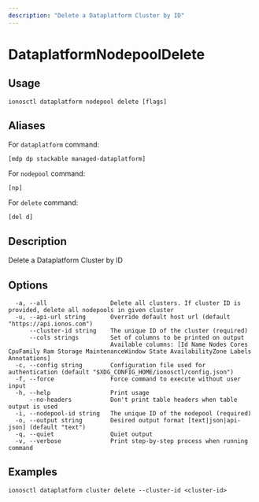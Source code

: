 ```yaml
---
description: "Delete a Dataplatform Cluster by ID"
---
```


# DataplatformNodepoolDelete

## Usage

```text
ionosctl dataplatform nodepool delete [flags]
```

## Aliases

For `dataplatform` command:

```text
[mdp dp stackable managed-dataplatform]
```

For `nodepool` command:

```text
[np]
```

For `delete` command:

```text
[del d]
```

## Description

Delete a Dataplatform Cluster by ID

## Options

```text
  -a, --all                  Delete all clusters. If cluster ID is provided, delete all nodepools in given cluster
  -u, --api-url string       Override default host url (default "https://api.ionos.com")
      --cluster-id string    The unique ID of the cluster (required)
      --cols strings         Set of columns to be printed on output 
                             Available columns: [Id Name Nodes Cores CpuFamily Ram Storage MaintenanceWindow State AvailabilityZone Labels Annotations]
  -c, --config string        Configuration file used for authentication (default "$XDG_CONFIG_HOME/ionosctl/config.json")
  -f, --force                Force command to execute without user input
  -h, --help                 Print usage
      --no-headers           Don't print table headers when table output is used
  -i, --nodepool-id string   The unique ID of the nodepool (required)
  -o, --output string        Desired output format [text|json|api-json] (default "text")
  -q, --quiet                Quiet output
  -v, --verbose              Print step-by-step process when running command
```

## Examples

```text
ionosctl dataplatform cluster delete --cluster-id <cluster-id>
```

